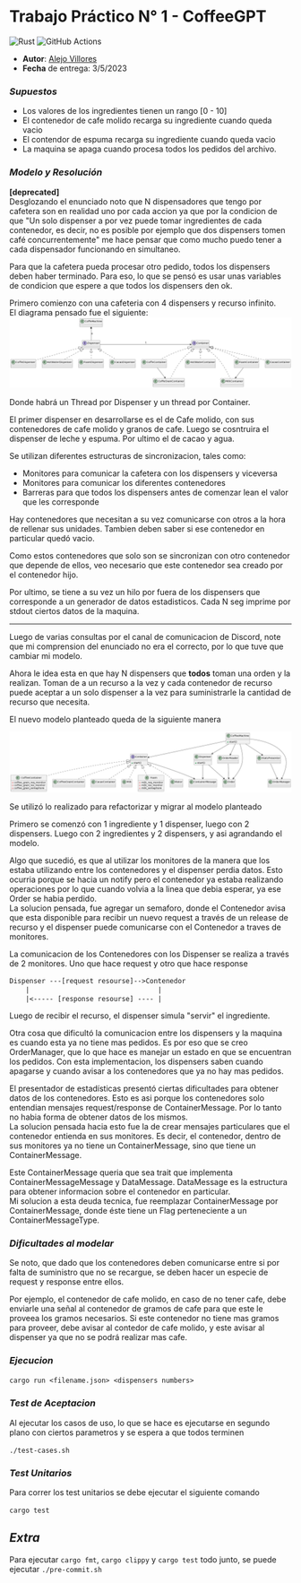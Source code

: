 # Trabajo Práctico N° 1 - CoffeeGPT

![Rust](https://img.shields.io/badge/rust-v1.25.2-%23000000.svg?style=flat-square&logo=rust&logoColor=white)
![GitHub Actions](https://img.shields.io/badge/github%20actions-%232671E5.svg?style=flat-square&logo=githubactions&logoColor=white)

- **Autor**: [Alejo Villores](https://github.com/alejovillores)
- **Fecha** de entrega: 3/5/2023


### _Supuestos_

* Los valores de los ingredientes tienen un rango [0 - 10]
* El contenedor de cafe molido recarga su ingrediente cuando queda vacio
* El contendor de espuma recarga su ingrediente cuando queda vacio
* La maquina se apaga cuando procesa todos los pedidos del archivo.



### _Modelo y Resolución_

**[deprecated]**\
Desglozando el enunciado noto que N dispensadores que tengo por cafetera son en realidad uno por cada accion ya que por la condicion de que "Un solo dispenser a por vez puede tomar ingredientes de cada contenedor, es decir, no es posible por ejemplo que dos dispensers tomen café concurrentemente" me hace pensar que como mucho puedo tener a cada dispensador funcionando en simultaneo.

Para que la cafetera pueda procesar otro pedido, todos los dispensers deben haber terminado. Para eso, lo que se pensó es usar unas variables de condicion que espere a que todos los dispensers den ok.

Primero comienzo con una cafeteria con 4 dispensers y recurso infinito.\
El diagrama pensado fue el siguiente:
![diagrama](model.diagram.png)

Donde habrá un Thread por Dispenser y un thread por Container.

El primer dispenser en desarrollarse es el de Cafe molido, con sus contenedores de cafe molido y granos de cafe.
Luego se cosntruira el dispenser de leche y espuma. Por ultimo el de cacao y agua.

Se utilizan diferentes estructuras de sincronizacion, tales como:

- Monitores para comunicar la cafetera con los dispensers y viceversa
- Monitores para comunicar los diferentes contenedores
- Barreras para que todos los dispensers antes de comenzar lean el valor que les corresponde

Hay contenedores que necesitan a su vez comunicarse con otros a la hora de rellenar sus unidades. Tambien deben saber si ese contenedor en particular quedó vacio.

Como estos contenedores que solo son se sincronizan con otro contenedor que depende de ellos, veo necesario que este contenedor sea creado por el contenedor hijo.

Por ultimo, se tiene a su vez un hilo por fuera de los dispensers que corresponde a un generador de datos estadisticos. Cada N seg imprime por stdout ciertos datos de la maquina.

---

Luego de varias consultas por el canal de comunicacion de Discord, note que mi comprension del enunciado no era el correcto, por lo que tuve que cambiar mi modelo.

Ahora le idea esta en que hay N dispensers que **todos** toman una orden y la realizan. Toman de a un recurso a la vez y cada contenedor de recurso puede aceptar a un solo dispenser a la vez para suministrarle la cantidad de recurso que necesita.

El nuevo modelo planteado queda de la siguiente manera

![Modelo V2](model.diagram.2.png)

Se utilizó lo realizado para refactorizar y migrar al modelo planteado

Primero se comenzó con 1 ingrediente y 1 dispenser, luego con 2 dispensers. Luego con 2 ingredientes y 2 dispensers, y asi agrandando el modelo.

Algo que sucedió, es que al utilizar los monitores de la manera que los estaba utilizando entre los contenedores y el dispenser perdia datos. Esto ocurria porque se hacia un notify pero el contenedor ya estaba realizando operaciones por lo que cuando volvia a la linea que debia esperar, ya ese Order se habia perdido.\
La solucion pensada, fue agregar un semaforo, donde el Contenedor avisa que esta disponible para recibir un nuevo request a través de un release de recurso y el dispenser puede comunicarse con el Contenedor a traves de monitores.

La comunicacion de los Contenedores con los Dispenser se realiza a través de 2 monitores. Uno que hace request y otro que hace response

```
Dispenser ---[request resourse]-->Contenedor
    |                                |
    |<----- [response resourse] ---- |

```

Luego de recibir el recurso, el dispenser simula "servir" el ingrediente.

Otra cosa que dificultó la comunicacion entre los dispensers y la maquina es cuando esta ya no tiene mas pedidos. Es por eso que se creo OrderManager, que lo que hace es manejar un estado en que se encuentran los pedidos. Con esta implementacion, los dispensers saben cuando apagarse y cuando avisar a los contenedores que ya no hay mas pedidos.

El presentador de estadísticas presentó ciertas dificultades para obtener datos de los contenedores. Esto es asi porque los contenedores solo entendian mensajes request/response de ContainerMessage. Por lo tanto no habia forma de obtener datos de los mismos.\
La solucion pensada hacia esto fue la de crear mensajes particulares que el contenedor entienda en sus monitores. Es decir, el contenedor, dentro de sus monitores ya no tiene un ContainerMessage, sino que tiene un ContainerMessage.

Este ContainerMessage queria que sea trait que implementa ContainerMessageMessage y DataMessage. DataMessage es la estructura para obtener informacion sobre el contenedor en particular.\
Mi solucion a esta deuda tecnica, fue reemplazar ContainerMessage por ContainerMessage, donde éste tiene un Flag perteneciente a un ContainerMessageType.

### _Dificultades al modelar_

Se noto, que dado que los contenedores deben comunicarse entre si por falta de suministro que no se recargue, se deben hacer un especie de request y response entre ellos.

Por ejemplo, el contenedor de cafe molido, en caso de no tener cafe, debe enviarle una señal al contenedor de gramos de cafe para que este le proveea los gramos necesarios. Si este contenedor no tiene mas gramos para proveer, debe avisar al contedor de cafe molido, y este avisar al dispenser ya que no se podrá realizar mas cafe.

### _Ejecucion_

`cargo run <filename.json> <dispensers numbers>`

### _Test de Aceptacion_

Al ejecutar los casos de uso, lo que se hace es ejecutarse en segundo plano con ciertos parametros y se espera a que todos terminen

`./test-cases.sh`

### _Test Unitarios_

Para correr los test unitarios se debe ejecutar el siguiente comando

`cargo test`

## _Extra_

Para ejecutar `cargo fmt`, `cargo clippy` y `cargo test` todo junto, se puede ejecutar `./pre-commit.sh`
